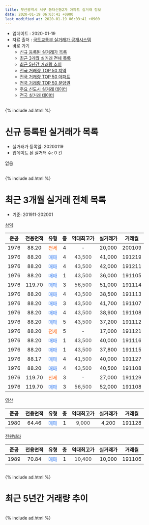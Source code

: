 ```yaml
---
title: 부산광역시 서구 동대신동2가 아파트 실거래 정보
date: 2020-01-19 06:03:41 +0900
last_modified_at: 2020-01-19 06:03:41 +0900
---
```


* 업데이트 : 2020-01-19
* 자료 출처 : [국토교통부 실거래가 공개시스템](http://rt.molit.go.kr)
* 바로 가기
    * [신규 등록된 실거래가 목록](#신규-등록된-실거래가-목록)
    * [최근 3개월 실거래 전체 목록](#최근-3개월-실거래-전체-목록)
    * [최근 5년간 거래량 추이](#최근-5년간-거래량-추이)
    * [전국 거래량 TOP 50 지역](https://apt-info.github.io/apt-trade-info/최근-3개월-전국에서-가장-거래가-많이-발생한-지역)
    * [전국 거래량 TOP 50 아파트](https://apt-info.github.io/apt-trade-info/최근-3개월-전국에서-가장-거래가-많이-발생한-아파트)
    * [전국 거래량 TOP 50 분양권](https://apt-info.github.io/apt-trade-info/최근-3개월-전국에서-가장-거래가-많이-발생한-분양권)
    * [주요 신도시 실거래 데이터](https://apt-info.github.io/apt-trade-info/주요-신도시)
    * [전국 실거래 데이터](https://apt-info.github.io/apt-trade-info/전국)
<br>
{% include ad.html %}
<br>

# 신규 등록된 실거래가 목록
* 실거래가 등록일: 20200119
* 업데이트 된 실거래 수: 0 건

없음

<br>
{% include ad.html %}
<br>

# 최근 3개월 실거래 전체 목록
* 기준: 201911-202001


[삼익](https://search.naver.com/search.naver?query=%EB%B6%80%EC%82%B0%EA%B4%91%EC%97%AD%EC%8B%9C+%EC%84%9C%EA%B5%AC+%EB%8F%99%EB%8C%80%EC%8B%A0%EB%8F%992%EA%B0%80+%EC%82%BC%EC%9D%B5)

|준공|전용면적|유형|층|역대최고가|실거래가|거래월|
|:---:|:---:|:---:|:---:|:---:|:---:|:---:|
|1976|88.20|<span style="color:#ff5a00">전세</span>|4|<span style="color:#444444">-</span>|20,000|200109|
|1976|88.20|<span style="color:#4285f3">매매</span>|4|<span style="color:#444444">43,500</span>|41,000|191219|
|1976|88.20|<span style="color:#4285f3">매매</span>|4|<span style="color:#444444">43,500</span>|42,000|191211|
|1976|88.20|<span style="color:#4285f3">매매</span>|1|<span style="color:#444444">43,500</span>|36,000|191105|
|1976|119.70|<span style="color:#4285f3">매매</span>|3|<span style="color:#444444">56,500</span>|51,000|191114|
|1976|88.20|<span style="color:#4285f3">매매</span>|4|<span style="color:#444444">43,500</span>|38,500|191113|
|1976|88.20|<span style="color:#4285f3">매매</span>|3|<span style="color:#444444">43,500</span>|41,700|191107|
|1976|88.20|<span style="color:#4285f3">매매</span>|4|<span style="color:#444444">43,500</span>|38,900|191108|
|1976|88.20|<span style="color:#4285f3">매매</span>|5|<span style="color:#444444">43,500</span>|37,200|191112|
|1976|88.20|<span style="color:#ff5a00">전세</span>|5|<span style="color:#444444">-</span>|17,000|191121|
|1976|88.20|<span style="color:#4285f3">매매</span>|1|<span style="color:#444444">43,500</span>|40,000|191116|
|1976|88.20|<span style="color:#4285f3">매매</span>|1|<span style="color:#444444">43,500</span>|37,800|191115|
|1976|88.17|<span style="color:#4285f3">매매</span>|4|<span style="color:#444444">41,500</span>|40,000|191127|
|1976|88.20|<span style="color:#4285f3">매매</span>|4|<span style="color:#444444">43,500</span>|40,500|191108|
|1976|119.70|<span style="color:#ff5a00">전세</span>|3|<span style="color:#444444">-</span>|27,000|191129|
|1976|119.70|<span style="color:#4285f3">매매</span>|3|<span style="color:#444444">56,500</span>|52,000|191108|

[영산](https://search.naver.com/search.naver?query=%EB%B6%80%EC%82%B0%EA%B4%91%EC%97%AD%EC%8B%9C+%EC%84%9C%EA%B5%AC+%EB%8F%99%EB%8C%80%EC%8B%A0%EB%8F%992%EA%B0%80+%EC%98%81%EC%82%B0)

|준공|전용면적|유형|층|역대최고가|실거래가|거래월|
|:---:|:---:|:---:|:---:|:---:|:---:|:---:|
|1980|64.46|<span style="color:#4285f3">매매</span>|1|<span style="color:#444444">9,000</span>|4,200|191128|

[전원빌라](https://search.naver.com/search.naver?query=%EB%B6%80%EC%82%B0%EA%B4%91%EC%97%AD%EC%8B%9C+%EC%84%9C%EA%B5%AC+%EB%8F%99%EB%8C%80%EC%8B%A0%EB%8F%992%EA%B0%80+%EC%A0%84%EC%9B%90%EB%B9%8C%EB%9D%BC)

|준공|전용면적|유형|층|역대최고가|실거래가|거래월|
|:---:|:---:|:---:|:---:|:---:|:---:|:---:|
|1989|70.84|<span style="color:#4285f3">매매</span>|1|<span style="color:#444444">10,400</span>|10,000|191106|


<br>
{% include ad.html %}
<br>

# 최근 5년간 거래량 추이


<div style="width:100%;">
    <canvas id="deal_progress" height="200"></canvas>
</div>

<script>
new Chart(document.getElementById("deal_progress"), {
    type: 'line',
    data: {
        labels: ['201501','201502','201503','201504','201505','201506','201507','201508','201509','201510','201511','201512','201601','201602','201603','201604','201605','201606','201607','201608','201609','201610','201611','201612','201701','201702','201703','201704','201705','201706','201707','201708','201709','201710','201711','201712','201801','201802','201803','201804','201805','201806','201807','201808','201809','201810','201811','201812','201901','201902','201903','201904','201905','201906','201907','201908','201909','201910','201911','201912','202001'],
        datasets: [{
            label: '매매',
            pointRadius: 1,
            data: [3, 5, 3, 4, 3, 3, 0, 2, 0, 5, 2, 5, 1, 2, 2, 2, 1, 3, 5, 3, 1, 3, 2, 3, 0, 2, 2, 4, 4, 4, 3, 0, 3, 4, 1, 1, 1, 2, 2, 0, 1, 1, 1, 4, 2, 2, 0, 0, 0, 2, 2, 0, 1, 2, 0, 0, 2, 2, 13, 2, 0],
            borderColor: "rgba(255, 201, 14, 1)",
            backgroundColor: "rgba(255, 201, 14, 0.5)",
            fill: false,
            lineTension: 0
        },{
            label: '전월세',
            pointRadius: 1,
            data: [7, 1, 3, 4, 2, 0, 1, 1, 2, 0, 3, 0, 2, 4, 3, 1, 0, 3, 0, 1, 1, 0, 2, 4, 3, 3, 1, 0, 4, 4, 3, 0, 1, 2, 1, 1, 1, 2, 2, 2, 1, 3, 3, 2, 4, 2, 0, 3, 1, 2, 1, 2, 0, 2, 4, 1, 1, 4, 2, 0, 1],
            borderColor: "rgba(0, 141, 185, 1)",
            backgroundColor: "rgba(0, 141, 185, 0.5)",
            fill: false,
            lineTension: 0
        }
        ]
    },
    options: {
        responsive: true,
        title: {
            display: false
        },
        tooltips: {
            mode: 'index',
            intersect: false
        },
        hover: {
            mode: 'nearest',
            intersect: true
        },
        scales: {
            xAxes: [{
                display: true,
                scaleLabel: {
                    display: true,
                    labelString: '년/월'
                }
            }],
            yAxes: [{
                display: true,
                ticks: {
                    suggestedMin: 0,
                },
                scaleLabel: {
                    display: true,
                    labelString: '실거래 수'
                }
            }]
        }
    }
});

</script>


<br>
{% include ad.html %}
<br>

